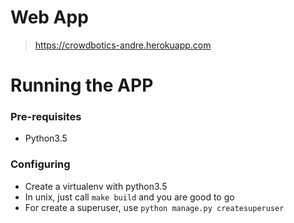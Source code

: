 # Web App

> https://crowdbotics-andre.herokuapp.com

# Running the APP

### Pre-requisites

- Python3.5

### Configuring

- Create a virtualenv with python3.5
- In unix, just call `make build` and you are good to go
- For create a superuser, use `python manage.py createsuperuser`